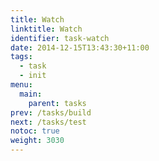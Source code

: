 ```yaml
---
title: Watch
linktitle: Watch
identifier: task-watch
date: 2014-12-15T13:43:30+11:00
tags:
  - task
  - init
menu:
  main:
    parent: tasks
prev: /tasks/build
next: /tasks/test
notoc: true
weight: 3030
---
```

